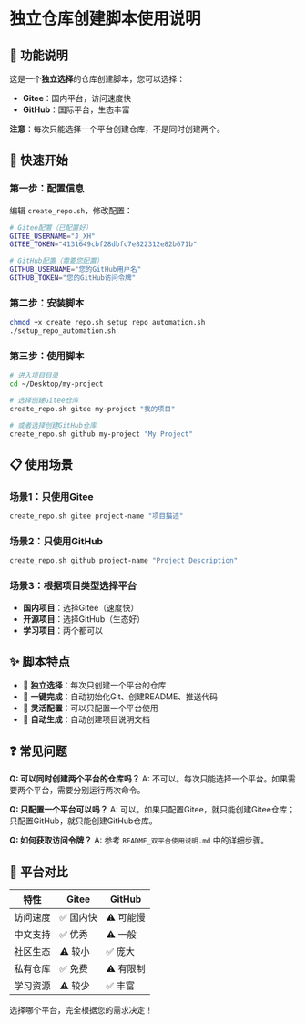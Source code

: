 # 独立仓库创建脚本使用说明

## 🎯 功能说明

这是一个**独立选择**的仓库创建脚本，您可以选择：
- **Gitee**：国内平台，访问速度快
- **GitHub**：国际平台，生态丰富

**注意**：每次只能选择一个平台创建仓库，不是同时创建两个。

## 🚀 快速开始

### 第一步：配置信息

编辑 `create_repo.sh`，修改配置：

```bash
# Gitee配置（已配置好）
GITEE_USERNAME="J_XH"
GITEE_TOKEN="4131649cbf28dbfc7e822312e82b671b"

# GitHub配置（需要您配置）
GITHUB_USERNAME="您的GitHub用户名"
GITHUB_TOKEN="您的GitHub访问令牌"
```

### 第二步：安装脚本

```bash
chmod +x create_repo.sh setup_repo_automation.sh
./setup_repo_automation.sh
```

### 第三步：使用脚本

```bash
# 进入项目目录
cd ~/Desktop/my-project

# 选择创建Gitee仓库
create_repo.sh gitee my-project "我的项目"

# 或者选择创建GitHub仓库
create_repo.sh github my-project "My Project"
```

## 📋 使用场景

### 场景1：只使用Gitee
```bash
create_repo.sh gitee project-name "项目描述"
```

### 场景2：只使用GitHub
```bash
create_repo.sh github project-name "Project Description"
```

### 场景3：根据项目类型选择平台
- **国内项目**：选择Gitee（速度快）
- **开源项目**：选择GitHub（生态好）
- **学习项目**：两个都可以

## ✨ 脚本特点

- 🎯 **独立选择**：每次只创建一个平台的仓库
- 🚀 **一键完成**：自动初始化Git、创建README、推送代码
- 🔧 **灵活配置**：可以只配置一个平台使用
- 📝 **自动生成**：自动创建项目说明文档

## ❓ 常见问题

**Q: 可以同时创建两个平台的仓库吗？**
A: 不可以。每次只能选择一个平台。如果需要两个平台，需要分别运行两次命令。

**Q: 只配置一个平台可以吗？**
A: 可以。如果只配置Gitee，就只能创建Gitee仓库；只配置GitHub，就只能创建GitHub仓库。

**Q: 如何获取访问令牌？**
A: 参考 `README_双平台使用说明.md` 中的详细步骤。

## 🔄 平台对比

| 特性 | Gitee | GitHub |
|------|-------|--------|
| 访问速度 | ✅ 国内快 | ⚠️ 可能慢 |
| 中文支持 | ✅ 优秀 | ⚠️ 一般 |
| 社区生态 | ⚠️ 较小 | ✅ 庞大 |
| 私有仓库 | ✅ 免费 | ⚠️ 有限制 |
| 学习资源 | ⚠️ 较少 | ✅ 丰富 |

选择哪个平台，完全根据您的需求决定！

